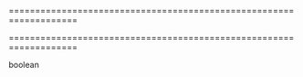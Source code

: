 <!--**
/*-------------------------------------------
    Auto-generated file. Do not modify.
-------------------------------------------

**-->
===================================================================
<!--hidden--><!--/hidden-->
===================================================================

<!--shortDescription-->

<!--/shortDescription-->

<!--returnType-->boolean<!--/returnType-->
<!--returnDescription-->

<!--/returnDescription-->

<!--fullDescription-->

<!--/fullDescription-->